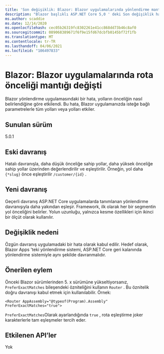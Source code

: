```yaml
---
title: 'Son değişiklik: Blazor: Blazor uygulamalarında yönlendirme mantığındaki değişiklikler'
description: "Blazor başlıklı ASP.NET Core 5,0 ' deki Son değişiklik hakkında bilgi edinin: Blazor uygulamalarında yönlendirme mantığındaki değişiklikler"
ms.author: scaddie
ms.date: 12/14/2020
ms.openlocfilehash: cec05b26319fc8302261e41cc868dd73b46c8af0
ms.sourcegitcommit: 089068389671f6f9e15fd67dcbfb0145bf72f1fb
ms.translationtype: MT
ms.contentlocale: tr-TR
ms.lasthandoff: 04/06/2021
ms.locfileid: "106497833"
---
```

# <a name="blazor-route-precedence-logic-changed-in-blazor-apps"></a>Blazor: Blazor uygulamalarında rota önceliği mantığı değişti

Blazor yönlendirme uygulamasındaki bir hata, yolların önceliğin nasıl belirlendiğine göre etkilendi. Bu hata, Blazor uygulamanızda isteğe bağlı parametrelerle tüm yolları veya yolları etkiler.

## <a name="version-introduced"></a>Sunulan sürüm

5.0.1

## <a name="old-behavior"></a>Eski davranış

Hatalı davranışla, daha düşük önceliğe sahip yollar, daha yüksek önceliğe sahip yollar üzerinden değerlendirilir ve eşleştirilir. Örneğin, yol daha `{*slug}` önce eşleştirilir `/customer/{id}` .

## <a name="new-behavior"></a>Yeni davranış

Geçerli davranış ASP.NET Core uygulamalarda tanımlanan yönlendirme davranışıyla daha yakından eşleşir. Framework, ilk olarak her bir segmentin yol önceliğini belirler. Yolun uzunluğu, yalnızca kesme özellikleri için ikinci bir ölçüt olarak kullanılır.

## <a name="reason-for-change"></a>Değişiklik nedeni

Özgün davranış uygulamadaki bir hata olarak kabul edilir. Hedef olarak, Blazor Apps 'teki yönlendirme sistemi, ASP.NET Core geri kalanında yönlendirme sistemiyle aynı şekilde davranmalıdır.

## <a name="recommended-action"></a>Önerilen eylem

Önceki Blazor sürümlerinden 5. x sürümüne yükseltiyorsanız, `PreferExactMatches` bileşendeki özniteliğini kullanın `Router` . Bu öznitelik doğru davranışı kabul etmek için kullanılabilir. Örnek:

```razor
<Router AppAssembly="@typeof(Program).Assembly" PreferExactMatches="true">
```

`PreferExactMatches`Olarak ayarlandığında `true` , rota eşleştirme joker karakterlerle tam eşleşmeler tercih eder.

## <a name="affected-apis"></a>Etkilenen API’ler

Yok

<!--

## Category

ASP.NET Core

## Affected APIs

Not detectable via API analysis

-->
